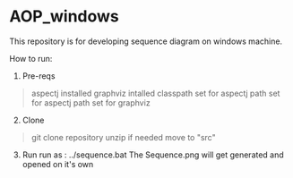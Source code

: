 # AOP_windows
This repository is for developing sequence diagram on windows machine.


How to run:

1. Pre-reqs
  >aspectj installed
  >graphviz intalled
  >classpath set for aspectj
  >path set for aspectj
  >path set for graphviz

2. Clone
  >git clone repository
  >unzip if needed
  >move to "src"

3. Run
  run as : 
  ../sequence.bat <inputfolder> <Name of file containing main method> <package name if applicable>
  The Sequence.png will get generated and opened on it's own
